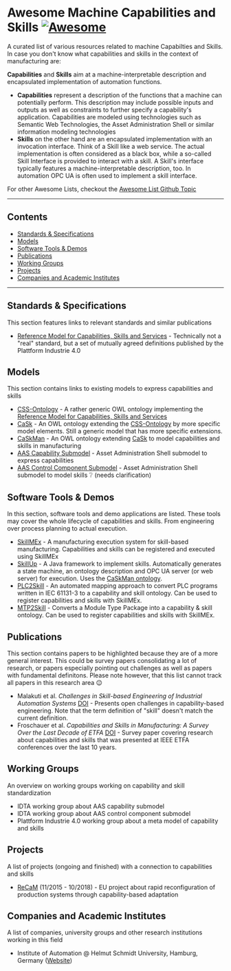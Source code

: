 # Awesome Machine Capabilities and Skills [![Awesome](https://cdn.rawgit.com/sindresorhus/awesome/d7305f38d29fed78fa85652e3a63e154dd8e8829/media/badge.svg)](https://github.com/sindresorhus/awesome)
A curated list of various resources related to machine Capabilties and Skills. In case you don't know what capabilities and skills in the context of manufacturing are:

**Capabilities** and **Skills** aim at a machine-interpretable description and encapsulated implementation of automation functions. 
- **Capabilities** represent a description of the functions that a machine can potentially perform. This description may include possible inputs and outputs as well as constraints to further specify a capability's application. Capabilities are modeled using technologies such as Semantic Web Technologies, the Asset Administration Shell or similar information modeling technologies 
- **Skills** on the other hand are an encapsulated implementation with an invocation interface. Think of a Skill like a web service. The actual implementation is often considered as a black box, while a so-called Skill Interface is provided to interact with a skill. A Skill's interface typically features a machine-interpretable description, too. In automation OPC UA is often used to implement a skill interface.

For other Awesome Lists, checkout the [Awesome List Github Topic](https://github.com/topics/awesome-list)

<hr>

## Contents
- [Standards & Specifications](https://github.com/aljoshakoecher/awesome-machine-capabilities-and-skills/main/README.md#standards--specifications)
- [Models](https://github.com/aljoshakoecher/awesome-machine-capabilities-and-skills/main/README.md#models)
- [Software Tools & Demos](https://github.com/aljoshakoecher/awesome-machine-capabilities-and-skills/main/README.md#software-tools--demos)
- [Publications](https://github.com/aljoshakoecher/awesome-machine-capabilities-and-skills/main/README.md#publications)
- [Working Groups](https://github.com/aljoshakoecher/awesome-machine-capabilities-and-skills/main/README.md#working-groups)
- [Projects](https://github.com/aljoshakoecher/awesome-machine-capabilities-and-skills/main/README.md#projects)
- [Companies and Academic Institutes](https://github.com/aljoshakoecher/awesome-machine-capabilities-and-skills/main/README.md#companies-and-academic-institutes)

<hr>

## Standards & Specifications
This section features links to relevant standards and similar publications
- [Reference Model for Capabilities, Skills and Services](https://www.plattform-i40.de/IP/Redaktion/EN/Downloads/Publikation/CapabilitiesSkillsServices.html) - Technically not a "real" standard, but a set of mutually agreed definitions published by the Plattform Industrie 4.0


## Models
This section contains links to existing models to express capabilities and skills
- [CSS-Ontology](https://github.com/hsu-aut/css-ontology) - A rather generic OWL ontology implementing the [Reference Model for Capabilities, Skills and Services](https://www.plattform-i40.de/IP/Redaktion/EN/Downloads/Publikation/CapabilitiesSkillsServices.html)
- [CaSk](https://github.com/hsu-aut/cask) - An OWL ontology extending the [CSS-Ontology](https://github.com/hsu-aut/css-ontology) by more specific model elements. Still a generic model that has more specific extensions.
- [CaSkMan](https://github.com/aljoshakoecher/caskman) - An OWL ontology extending [CaSk](https://github.com/hsu-aut/cask) to model capabilities and skills in manufacturing
- [AAS Capability Submodel](https://github.com/admin-shell-io/submodel-templates/tree/main/development/Capability/1/0) - Asset Administration Shell submodel to express capabilities
- [AAS Control Component Submodel](https://github.com/admin-shell-io/submodel-templates/tree/main/development/Control%20Component%20Type%20and%20Control%20Component%20Instance/1/0) - Asset Administration Shell submodel to model skills ❔ (needs clarification)

## Software Tools & Demos
In this section, software tools and demo applications are listed. These tools may cover the whole lifecycle of capabilities and skills. From engineering over process planning to actual execution.
- [SkillMEx](https://github.com/aljoshakoecher/SkillMEx) - A manufacturing execution system for skill-based manufacturing. Capabilities and skills can be registered and executed using SkillMEx
- [SkillUp](https://github.com/aljoshakoecher/skill-up) - A Java framework to implement skills. Automatically generates a state machine, an ontology description and OPC UA server (or web server) for execution. Uses the [CaSkMan ontology](https://github.com/aljoshakoecher/caskman).
- [PLC2Skill](https://github.com/aljoshakoecher/plc2skill) - An automated mapping approach to convert PLC programs written in IEC 61131-3 to a capability and skill ontology. Can be used to register capabilities and skills with SkillMEx.
- [MTP2Skill](https://github.com/hsu-aut/mtp2skill) - Converts a Module Type Package into a capability & skill ontology. Can be used to register capabilities and skills with SkillMEx.

## Publications
This section contains papers to be highlighted because they are of a more general interest. This could be survey papers consolidating a lot of research, or papers especially pointing out challenges as well as papers with fundamental definitons. Please note however, that this list cannot track all papers in this research area 😉 
- Malakuti et al. _Challenges in Skill-based Engineering of Industrial Automation Systems_ [DOI](http://dx.doi.org/10.1109/ETFA.2018.8502635) - Presents open challenges in capability-based engineering. Note that the term definition of "skill" doesn't match the current definition.
- Froschauer et al. _Capabilities and Skills in Manufacturing: A Survey Over the Last Decade of ETFA_ [DOI](http://dx.doi.org/10.1109/ETFA52439.2022.9921560) - Survey paper covering research about capabilities and skills that was presented at IEEE ETFA conferences over the last 10 years.

## Working Groups
An overview on working groups working on capability and skill standardization
- IDTA working group about AAS capability submodel
- IDTA working group about AAS control component submodel
- Plattform Industrie 4.0 working group about a meta model of capability and skills

## Projects
A list of projects (ongoing and finished) with a connection to capabilities and skills
- [ReCaM](https://cordis.europa.eu/project/id/680759) (11/2015 - 10/2018) - EU project about rapid reconfiguration of production systems through capability-based adaptation

## Companies and Academic Institutes
A list of companies, university groups and other research institutions working in this field
- Institute of Automation @ Helmut Schmidt University, Hamburg, Germany ([Website](https://www.hsu-hh.de/aut/))
